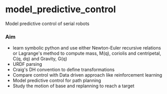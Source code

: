 # model_predictive_control
Model predictive control of serial robots 
### Aim
* learn symbolic python and use either Newton-Euler recursive relations or Lagrange's method to compute mass, M(q), coriolis and centripetal, C(q, dq) and Gravity, G(q)
* URDF parsing
* Craig's DH convention to define transformations
* Compare control with Data driven approach like reinforcement learning
* Model predictive control for path planning
* Study the motion of base and replanning to reach a target
